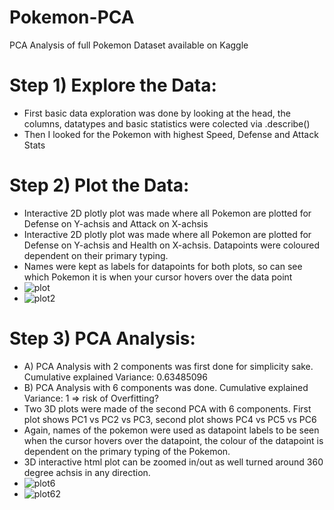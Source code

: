 # Pokemon-PCA
PCA Analysis of full Pokemon Dataset available on Kaggle

# Step 1) Explore the Data:
- First basic data exploration was done by looking at the head, the columns, datatypes and basic statistics were colected via .describe()
- Then I looked for the Pokemon with highest Speed, Defense and Attack Stats

# Step 2) Plot the Data:
- Interactive 2D plotly plot was made where all Pokemon are plotted for Defense on Y-achsis and Attack on X-achsis
- Interactive 2D plotly plot was made where all Pokemon are plotted for Defense on Y-achsis and Health on X-achsis. Datapoints were coloured dependent on their primary typing.
- Names were kept as labels for datapoints for both plots, so can see which Pokemon it is when your cursor hovers over the data point
- ![plot](https://github.com/user-attachments/assets/14b8a1e6-acb1-4171-9b14-65df2db0da7f)
- ![plot2](https://github.com/user-attachments/assets/fb7f0c4b-93b6-4ddf-8dd5-eac52ab34536)



# Step 3) PCA Analysis:
- A) PCA Analysis with 2 components was first done for simplicity sake. Cumulative explained Variance:  0.63485096
- B) PCA Analysis with 6 components was done. Cumulative explained Variance: 1 => risk of Overfitting?
- Two 3D plots were made of the second PCA with 6 components. First plot shows PC1 vs PC2 vs PC3, second plot shows PC4 vs PC5 vs PC6
- Again, names of the pokemon were used as datapoint labels to be seen when the cursor hovers over the datapoint, the colour of the datapoint is dependent on the primary typing of the Pokemon.
- 3D interactive html plot can be zoomed in/out as well turned around 360 degree achsis in any direction.
- ![plot6](https://github.com/user-attachments/assets/6bbbe392-c736-434e-8bef-0e5765ce10f5)
- ![plot62](https://github.com/user-attachments/assets/5b8c27b9-aad1-479b-a1f9-6eb40ff176d7)


